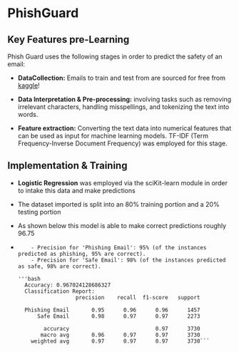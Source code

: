 # PhishGuard

## Key Features pre-Learning

Phish Guard uses the following stages in order to predict the safety of an email:

- **DataCollection:** Emails to train and test from are sourced for free from [kaggle](https://www.kaggle.com/datasets/subhajournal/phishingemails)!

- **Data Interpretation & Pre-processing:** involving tasks such as removing irrelevant characters, handling misspellings, and tokenizing the text into words.

- **Feature extraction:** Converting the text data into numerical features that can be used as input for machine learning models. TF-IDF (Term Frequency-Inverse Document Frequency) was employed for this stage.

## Implementation & Training

- **Logistic Regression** was employed via the sciKit-learn module in order to intake this data and make predictions

- The dataset imported is split into an 80% training portion and a 20% testing portion
- As shown below this model is able to make correct predictions roughly 96.75
-         - Precision for 'Phishing Email': 95% (of the instances predicted as phishing, 95% are correct).
          - Precision for 'Safe Email': 98% (of the instances predicted as safe, 98% are correct).

      '''bash
        Accuracy: 0.967024128686327
        Classification Report:
                        precision    recall  f1-score   support
        
        Phishing Email       0.95      0.96      0.96      1457
            Safe Email       0.98      0.97      0.97      2273
        
              accuracy                           0.97      3730
             macro avg       0.96      0.97      0.97      3730
          weighted avg       0.97      0.97      0.97      3730```

